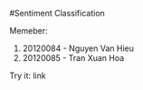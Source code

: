#Sentiment Classification

Memeber:
  1. 20120084 - Nguyen Van Hieu
  2. 20120085 - Tran Xuan Hoa

Try it: link 